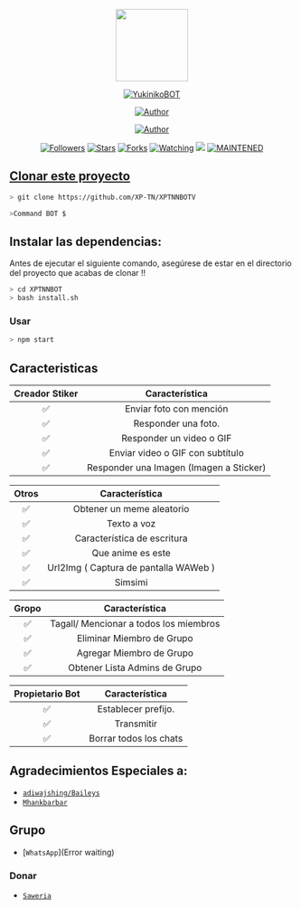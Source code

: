 <p align="center">
<img src="https://static.wikia.nocookie.net/kenja-no-mago/images/8/85/Sizilien_von_klode_1.jpg/revision/latest/top-crop/width/300/height/300?cb=20190417164406" width="128" height="128"/>
</p>
<p align="center">
<a href="#"><img title="YukinikoBOT" src="https://img.shields.io/badge/YukinikoBOT-green?colorA=%23ff0000&colorB=%23017e40&style=for-the-badge"></a>
</p>
<p align="center">
<a href="https://github.com/ThonyDroidYT"><img title="Author" src="https://avatars.githubusercontent.com/u/69366306?s=60&v=4?style=for-the-badge&logo=github"></a>
</p>
<p align="center">
<a href="#"><img title="Author" src="https://img.shields.io/badge/Author-green?colorA=%23ff0000&colorB=%23017e40&style=for-the-badge"></a>
</p>
<p align="center">
<a href="https://github.com/ThonyDroidYT/YukinikoBot/followers"><img title="Followers" src="https://img.shields.io/github/followers/XP-TN?color=blue&style=flat-square"></a>
<a href="https://github.com/ThonyDroidYT/YukinikoBot/stargazers/"><img title="Stars" src="https://img.shields.io/github/stars/XP-TN/XP-TNNBOT?color=red&style=flat-square"></a>
<a href="https://github.com/ThonyDroidYT/YukinikoBot/network/members"><img title="Forks" src="http://img.shields.io/github/forks/XP-TN/XP-TNNBOT?color=red&style=flat-square"></a>
<a href="https://github.com/ThonyDroidYT/YukinikoBot/watchers"><img title="Watching" src="https://img.shields.io/github/watchers/XP-TN/XP-TNNBOT?label=Watchers&color=blue&style=flat-square"></a>
<a href="https://hits.seeyoufarm.com"><img src="https://hits.seeyoufarm.com/api/count/incr/badge.svg?url=https%3A%2F%2Fgithub.com%2FXP-TN%2FXP-TNNBOT&count_bg=%2379C83D&title_bg=%23555555&icon=&icon_color=%23E7E7E7&title=Support&edge_flat=false"/></a>
<a href="#"><img title="MAINTENED" src="https://img.shields.io/badge/MAINTENED-YES-blue.svg"</a>
</p>

## Clonar este proyecto

```bash
> git clone https://github.com/XP-TN/XPTNNBOTV
```

```bash
>Command BOT $
```

## Instalar las dependencias:
Antes de ejecutar el siguiente comando, asegúrese de estar en el directorio del proyecto que acabas de clonar !!

```bash
> cd XPTNNBOT
> bash install.sh
```

### Usar
```bash
> npm start
```

## Caracteristicas

| Creador Stiker |               Característica           |
| :-----------: | :--------------------------------: |
|       ✅       | Enviar foto con mención         |
|       ✅       | Responder una foto.                   |
|       ✅       | Responder un video o GIF             |
|       ✅       | Enviar video o GIF con subtítulo   |
|       ✅       | Responder una Imagen (Imagen a Sticker)|

| Otros  |         Característica                          |
| :------------: | :---------------------------------------------: |
|       ✅        |   Obtener un meme aleatorio            |
|       ✅        |   Texto a voz                |
|       ✅        |   Característica de escritura				|
|       ✅        |   Que anime es este			|
|       ✅        |   Url2Img ( Captura de pantalla WAWeb )   |
|       ✅        |   Simsimi		                |

| Gropo |                     Característica               |
| :-----------: | :--------------------------------: |
|       ✅        |   Tagall/ Mencionar a todos los miembros       |
|       ✅        |   Eliminar Miembro de Grupo            |
|       ✅        |   Agregar Miembro de Grupo 	             |
|       ✅        |   Obtener Lista Admins de Grupo          |

| Propietario Bot |                      Característica           |
| :-----------: | :--------------------------------: |
|       ✅        |   Establecer prefijo.                        |
|       ✅        |   Transmitir                      |
|       ✅        |   Borrar todos los chats               |

## Agradecimientos Especiales a:
* [`adiwajshing/Baileys`](https://github.com/adiwajshing/Baileys)
* [`Mhankbarbar`](https://github.com/MhankBarBar)


## Grupo
* [`WhatsApp`](Error waiting)
### Donar
* [`Saweria`](https://saweria.co/donate/agung1)
